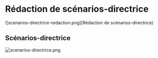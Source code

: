 # Rédaction de scénarios-directrice

![scenarios-directrice-redaction.png](Rédaction de scénarios-directrice)

## Scénarios-directrice
![scenarios-directrice.png](Scénarios-directrice)